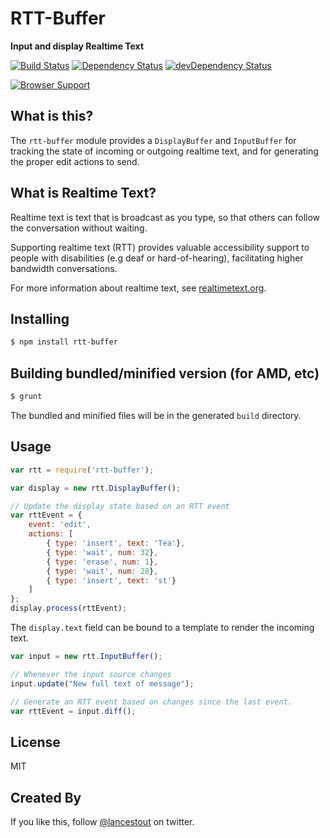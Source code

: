 # RTT-Buffer
**Input and display Realtime Text**

[![Build Status](https://travis-ci.org/legastero/rtt-buffer.png)](https://travis-ci.org/legastero/rtt-buffer)
[![Dependency Status](https://david-dm.org/legastero/rtt-buffer.png)](https://david-dm.org/legastero/rtt-buffer)
[![devDependency Status](https://david-dm.org/legastero/rtt-buffer/dev-status.png)](https://david-dm.org/legastero/rtt-buffer#info=devDependencies)

[![Browser Support](https://ci.testling.com/legastero/rtt-buffer.png)](https://ci.testling.com/legastero/rtt-buffer)

## What is this?

The `rtt-buffer` module provides a `DisplayBuffer` and `InputBuffer` for tracking the state of incoming or outgoing realtime text, and for generating the proper edit actions to send.

## What is Realtime Text?

Realtime text is text that is broadcast as you type, so that others can follow the conversation without waiting. 

Supporting realtime text (RTT) provides valuable accessibility support to people with disabilities (e.g deaf or hard-of-hearing), facilitating higher bandwidth conversations.

For more information about realtime text, see [realtimetext.org](http://www.realtimetext.org).

## Installing

```sh
$ npm install rtt-buffer 
```

## Building bundled/minified version (for AMD, etc)

```sh
$ grunt
```

The bundled and minified files will be in the generated `build` directory.

## Usage

```javascript
var rtt = require('rtt-buffer');

var display = new rtt.DisplayBuffer();

// Update the display state based on an RTT event
var rttEvent = {
    event: 'edit',
    actions: [
        { type: 'insert', text: 'Tea'},
        { type: 'wait', num: 32},
        { type: 'erase', num: 1},
        { type: 'wait', num: 28},
        { type: 'insert', text: 'st'}
    ]
};
display.process(rttEvent);
```

The `display.text` field can be bound to a template to render the incoming text.

```javascript
var input = new rtt.InputBuffer();

// Whenever the input source changes
input.update("New full text of message");

// Generate an RTT event based on changes since the last event.
var rttEvent = input.diff();
```

## License

MIT

## Created By

If you like this, follow [@lancestout](http://twitter.com/lancestout) on twitter.
